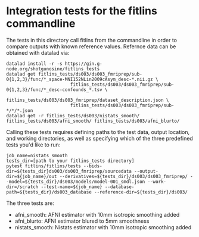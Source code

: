 # Integration tests for the fitlins commandline

The tests in this directory call fitlins from the commandline in order to compare outputs with known reference values. Refernce data can be obtained with datalad via:
```
datalad install -r -s https://gin.g-node.org/shotgunosine/fitlins_tests
datalad get fitlins_tests/ds003/ds003_fmriprep/sub-0{1,2,3}/func/*_space-MNI152NLin2009cAsym_desc-*.nii.gz \
                        fitlins_tests/ds003/ds003_fmriprep/sub-0{1,2,3}/func/*_desc-confounds_*.tsv \
                        fitlins_tests/ds003/ds003_fmriprep/dataset_description.json \
                        fitlins_tests/ds003/ds003_fmriprep/sub-*/*/*.json
datalad get -r fitlins_tests/ds003/nistats_smooth/ fitlins_tests/ds003/afni_smooth/ fitlins_tests/ds003/afni_blurto/
```


Calling these tests requires defining paths to the test data, output location, and working directories, as well as specifying which of the three predefined tests you'd like to run:
```
job_name=nistats_smooth
tests_dir=[path to your fitlins_tests directory]
pytest fitlins/fitlins/tests --bids-dir=${tests_dir}ds003/ds003_fmriprep/sourcedata --output-dir=${job_name}/out --derivatives=${tests_dir}/ds003/ds003_fmriprep/ --model=${tests_dir}/ds003/models/model-001_smdl.json --work-dir=/scratch --test-name=${job_name} --database-path=${tests_dir}/ds003_database --reference-dir=${tests_dir}/ds003/
```

The three tests are:
- afni_smooth: AFNI estimator with 10mm isotropic smoothing added
- afni_blurto: AFNI estimator blured to 5mm smoothness
- nistats_smooth: Nistats estimator with 10mm isotropic smoothing added
